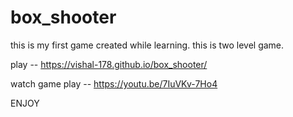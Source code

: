 # box_shooter

this is my first game created while learning.
this is two level game.

play -- https://vishal-178.github.io/box_shooter/

watch game play -- https://youtu.be/7IuVKv-7Ho4

ENJOY

